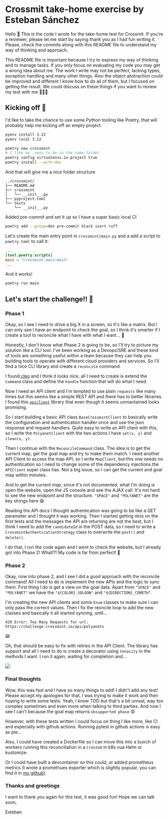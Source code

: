 # Crossmit take-home exercise by Esteban Sánchez

Hello 👋 This is the code I wrote for the take-home test for Crossmit. If you're a reviewer, please let me start by saying thank you as I had fun writing it. Please, check the commits along with this README file to understand my way of thinking and approach.

This README file is important because I try to express my way of thinking and to manage tasks. If you only focus on evaluating my code you may get a wrong idea about me. The work I write may not be perfect, lacking types, exception handling and many other things. Also the object abstraction could be improved and different I know how to do all of them, but I focused on getting the result. We could discuss on these things if you want to review my test with me 🧑🏻‍💻

## Kicking off 🦵

I'd like to take the chance to use some Python tooling like Poetry, that will probably help me kicking off an empty project.

```bash
pyenv install 3.12
pyenv local 3.12

poetry new crossmint
# I like my .venv to be in the same folder
poetry config virtualenvs.in-project true
poetry install --with-dev
```

And that will give me a nice folder structure

```
../crossmint/
├── README.md
├── crossmint
│   └── __init__.py
├── pyproject.toml
└── tests
    └── __init__.py
```

Added pre-commit and set it up so I have a super basic local CI

```bash
poetry add --group=dev pre-commit black isort ruff
```

Let's create the main entry point in `crossmint/main.py` and a add a script to `poetry.toml` to call it:

```TOML
...
[tool.poetry.scripts]
main = "crossmint.main:main"
...
```

And it works!

```bash
poetry run main
```

## Let's start the challenge!! 🚀

### Phase 1

Okay, so I see I need to drive a big X in a screen, so it's like a matrix. But I can only see I have an endpoint to check the goal, so I think it's smarter if I create a tool to reconcile what I have with what I want... 🤔

Honestly, I don't know what Phase 2 is going to be, so I'll try to picture my solution like a CLI tool. I've been working as a Devops/SRE and these kind of tools are something useful within a team because they can help you building tools to operate with different cloud providers and services. So I'll find a nice CLI library and create a `reconcile` command.

I found [cleo](https://github.com/python-poetry/cleo) and I think it looks nice, all I need to create is extend the `Command` class and define the `handle` function that will do what I need.

Now I need an API client and I'm tempted to use plain `requests` like many times but this seems like a simple REST API and there has to better libraries. I found this [`apiclient`](https://pypi.org/project/apiclient/) library that even though it seems unmantained looks promising.

So I start building a basic API class `BaseCrossmintClient` to basically write the configuration and authentication handler once and use the json response and request handlers. Quite easy to write an API client with this, so I write the `PolyanetClient` with the two actions I have `set(x, y)` and `clean(x, y)`.

Then I continue with the `ReconcileCommand` class. The idea is to get the current map, get the goal map and try to make them match. I need another API Client to access the map API, so I write `MapClient`, but this one needs no authentication so I need to change some of the dependency injections the `APIClient` super class has. Not a big issue, so I can get the current and goal map within minutes.

And to get the current map, since it's not documented, what I'm doing is open the website, open the JS console and see the AJAX call. It's not hard to see the new endpoint and the structure. `"SPACE"` and `"POLYANET"` are the key strings here 😄

Reading the API docs I thought authentication was going to be like a GET parameter and I thought it was working. Then I started getting `403`s on the first tests and the messages the API are returning are not the best, but I think I need to add the `candidateId` in the POST data, so I need to write a `CrossmintAuthenticationStrategy` class to overwrite the `post()` and `delete()`.

I do that, I run the code again and I went to check the website, but I already got into Phase 2! What!?! My code is far from perfect! 🫣

### Phase 2

Okay, now into phase 2, and I see I did a good approach with the reconcile command! All I need to do is implement the new APIs and the logic to sync them. First thing I do is get a view on the goal data. Apart from `"SPACE"` and `"POLYANET"` we have the `"${COLOR}_SOLOON"` and  `"${DIRECTION}_COMETH"`.

I'm creating the new API clients and some `Enum` classes to make sure I can only pass the correct values. Then I fix the reoncile loop to add the new classes and basically it all started syncing, until...

```
429 Error: Too Many Requests for url: https://challenge.crossmint.io/api/polyanets
```

😱


Oh, that should be easy to fix with retries in the API Client. The library has support and all I need to do is create a decorator using `tenacity` in the methods I want. I run it again, waiting for completion and...

![](./image/office.gif)

### Final thoughts

Wow, this was fast and I have so many things to add! I didn't add any test! Please accept my apologies for that, I was trying to make it work and then hoping to write some tests. Yeah, I know TDD but that's a bit unreal, way too complex sometimes and even more when talking to third parties. And now I see I can't because the goal map returns `Unsupported phase` 😵

However, with these tests written I could focus on thing I like more, like CI and especially with github actions. Running pytest in github actions is easy as pie...

Also, I could have created a Dockerfile so I can move this into a bunch of workers running this reconciliation in a `CronJob` in k8s vua Helm or kustomize.

Or I could have built a devcontainer so this could, or added prometheus metrics (I wrote a promethues exporter which is slightly popular, you can find it in [my github](https://github.com/esanchezm/prometheus-qbittorrent-exporter/)).


### Thanks and greetings

I want to thank you again for this test, it was good fun! Hope we can talk soon,

Esteban
